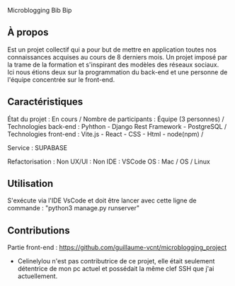 Microblogging Bib Bip 
## À propos
Est un projet collectif qui a pour but de mettre en application toutes nos connaissances acquises au cours de 8 derniers mois. 
Un projet imposé par la trame de la formation et s'inspirant des modèles des réseaux sociaux.      
Ici nous étions deux sur la programmation du back-end et une personne de l'équipe concentrée sur le front-end. 

## Caractéristiques
État du projet : En cours /
Nombre de participants : Équipe (3 personnes) /
Technologies back-end : Pyhthon - Django Rest Framework - PostgreSQL /
Technologies front-end : Vite.js - React - CSS - Html - node(npm) /

Service : SUPABASE

Refactorisation : Non
UX/UI : Non
IDE : VSCode
OS : Mac / OS / Linux

## Utilisation
S'exécute via l'IDE VsCode et doit être lancer avec cette ligne de commande : "python3 manage.py runserver"

## Contributions
Partie front-end : https://github.com/guillaume-vcnt/microblogging_project
* Celinelylou n'est pas contributrice de ce projet, elle était seulement détentrice de mon pc actuel et possédait la même clef SSH que j'ai actuellement. 
